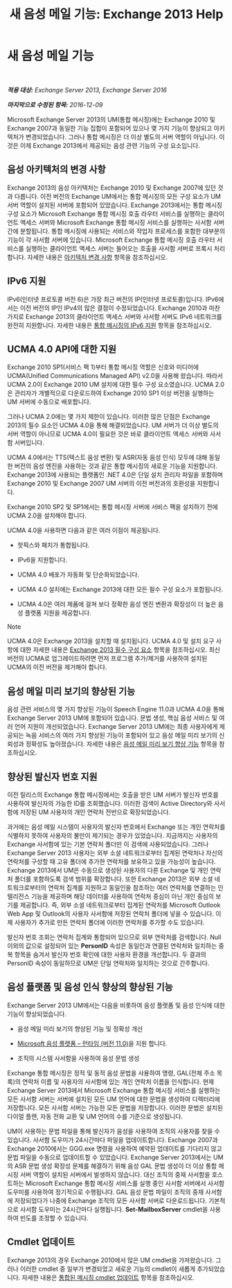 ﻿---
title: '새 음성 메일 기능: Exchange 2013 Help'
TOCTitle: 새 음성 메일 기능
ms:assetid: 89faaa97-3485-4704-a56c-d13632f01e2a
ms:mtpsurl: https://technet.microsoft.com/ko-kr/library/JJ649002(v=EXCHG.150)
ms:contentKeyID: 50483605
ms.date: 05/22/2018
mtps_version: v=EXCHG.150
ms.translationtype: MT
---

# 새 음성 메일 기능

 

_**적용 대상:** Exchange Server 2013, Exchange Server 2016_

_**마지막으로 수정된 항목:** 2016-12-09_

Microsoft Exchange Server 2013의 UM(통합 메시징)에는 Exchange 2010 및 Exchange 2007과 동일한 기능 집합이 포함되어 있으나 몇 가지 기능이 향상되고 아키텍처가 변경되었습니다. 그러나 통합 메시징은 더 이상 별도의 서버 역할이 아닙니다. 이것은 이제 Exchange 2013에서 제공되는 음성 관련 기능의 구성 요소입니다.

## 음성 아키텍처의 변경 사항

Exchange 2013의 음성 아키텍처는 Exchange 2010 및 Exchange 2007에 있던 것과 다릅니다. 이전 버전의 Exchange UM에서는 통합 메시징의 모든 구성 요소가 UM 서버 역할이 설치된 서버에 포함되어 있었습니다. Exchange 2013에서는 통합 메시징 구성 요소가 Microsoft Exchange 통합 메시징 호출 라우터 서비스를 실행하는 클라이언트 액세스 서버와 Microsoft Exchange 통합 메시징 서비스를 실행하는 사서함 서버 간에 분할됩니다. 통합 메시징에 사용되는 서비스와 작업자 프로세스를 포함한 대부분의 기능이 각 사서함 서버에 있습니다. Microsoft Exchange 통합 메시징 호출 라우터 서비스를 실행하는 클라이언트 액세스 서버는 들어오는 호출을 사서함 서버로 프록시 처리합니다. 자세한 내용은 [아키텍처 변경 사항](voice-architecture-changes-exchange-2013-help.md) 항목을 참조하십시오.

## IPv6 지원

IPv6(인터넷 프로토콜 버전 6)은 가장 최근 버전의 IP(인터넷 프로토콜)입니다. IPv6에서는 이전 버전의 IP인 IPv4의 많은 결점이 수정되었습니다. Exchange 2010과 마찬가지로 Exchange 2013의 클라이언트 액세스 서버와 사서함 서버도 IPv6 네트워크를 완전히 지원합니다. 자세한 내용은 [통합 메시징의 IPv6 지원](ipv6-support-in-unified-messaging-exchange-2013-help.md) 항목을 참조하십시오.

## UCMA 4.0 API에 대한 지원

Exchange 2010 SP1(서비스 팩 1)부터 통합 메시징 역할은 신호와 미디어에 UCMA(Unified Communications Managed API) v2.0을 사용해 왔습니다. 따라서 UCMA 2.0이 Exchange 2010 UM 설치에 대한 필수 구성 요소였습니다. UCMA 2.0은 관리자가 개별적으로 다운로드하여 Exchange 2010 SP1 이상 버전을 실행하는 UM 서버에 수동으로 배포합니다.

그러나 UCMA 2.0에는 몇 가지 제한이 있습니다. 이러한 많은 단점은 Exchange 2013의 필수 요소인 UCMA 4.0을 통해 해결되었습니다. UM 서버가 더 이상 별도의 서버 역할이 아니므로 UCMA 4.0이 필요한 것은 바로 클라이언트 액세스 서버와 사서함 서버입니다.

UCMA 4.0에서는 TTS(텍스트 음성 변환) 및 ASR(자동 음성 인식) 모두에 대해 동일한 버전의 음성 엔진을 사용하는 것과 같은 통합 메시징의 새로운 기능을 지원합니다. Exchange 2013에 사용되는 플랫폼인 .NET 4.0은 단일 설치 관리자 파일을 포함하며 Exchange 2010 및 Exchange 2007 UM 서버의 이전 버전과의 호환성을 지원합니다.

Exchange 2010 SP2 및 SP1에서는 통합 메시징 서버에 서비스 팩을 설치하기 전에 UCMA 2.0을 설치해야 합니다.

UCMA 4.0을 사용하면 다음과 같은 여러 이점이 제공됩니다.

  - 핫픽스와 패치가 통합됩니다.

  - IPv6을 지원합니다.

  - UCMA 4.0 배포가 자동화 및 단순화되었습니다.

  - UCMA 4.0 설치에는 Exchange 2013에 대한 모든 필수 구성 요소가 포합됩니다.

  - UCMA 4.0은 여러 제품에 걸쳐 보다 정확한 음성 엔진 변환과 확장성이 더 높은 음성 플랫폼 지원을 제공합니다.


> [!NOTE]
> UCMA 4.0은 Exchange 2013을 설치할 때 설치됩니다. UCMA 4.0 및 설치 요구 사항에 대한 자세한 내용은 <A href="exchange-2013-prerequisites-exchange-2013-help.md">Exchange 2013 필수 구성 요소</A> 항목을 참조하십시오. 최신 버전의 UCMA로 업그레이드하려면 먼저 프로그램 추가/제거를 사용하여 설치된 UCMA의 이전 버전을 제거해야 합니다.



## 음성 메일 미리 보기의 향상된 기능

음성 관련 서비스의 몇 가지 향상된 기능이 Speech Engine 11.0과 UCMA 4.0을 통해 Exchange Server 2013 UM에 포함되어 있습니다. 문법 생성, 핵심 음성 서비스 및 여러 언어 지원이 개선되었습니다. Exchange Server 2013 UM에는 최종 사용자에게 제공되는 녹음 서비스의 여러 가지 향상된 기능이 포함되어 있고 음성 메일 미리 보기의 신뢰성과 정확성도 높아졌습니다. 자세한 내용은 [음성 메일 미리 보기 향상 기능](voice-mail-preview-enhancements-exchange-2013-help.md) 항목을 참조하십시오.

## 향상된 발신자 번호 지원

이전 릴리스의 Exchange 통합 메시징에서는 호출을 받은 UM 서버가 발신자 번호를 사용하여 발신자의 가능한 ID를 조회했습니다. 이러한 검색이 Active Directory와 사서함에 저장된 UM 사용자의 개인 연락처 전반으로 확장되었습니다.

과거에는 음성 메일 시스템이 사용자의 발신자 번호에서 Exchange 또는 개인 연락처를 식별하지 못하여 사용자의 불만이 제기되는 경우가 있었습니다. 지금까지는 사용자의 Exchange 사서함에 있는 기본 연락처 폴더만 이 검색에 사용되었습니다. 그러나 Exchange Server 2013 사용자는 외부 소셜 네트워크로부터 집계된 연락처나 자신의 연락처를 구성할 때 고유 폴더에 추가한 연락처를 보유하고 있을 가능성이 높습니다. Exchange 2013에서 UM은 수동으로 생성된 사용자의 다른 Exchange 및 개인 연락처 폴더를 포함하도록 검색 범위를 확장합니다. 또한 Exchange 2013은 외부 소셜 네트워크로부터의 연락처 집계를 지원하고 동일인을 참조하는 여러 연락처를 연결하는 인텔리전스 기능을 제공하며 해당 데이터를 사용하여 연락처 중심이 아닌 개인 중심의 보기를 제공합니다. 즉, 외부 소셜 네트워크로부터 집계된 연락처를 Microsoft Outlook Web App 및 Outlook의 사용자 사서함에 저장된 연락처 폴더에 넣을 수 있습니다. 이제 사용자가 추가로 만든 연락처 폴더에 이러한 연락처를 추가할 수도 있습니다.

발신자 번호 조회는 연락처 집계와 통합되어 있으므로 외부 연락처를 검색합니다. Null 이외의 값으로 설정되어 있는 **PersonID** 속성은 동일인과 연결된 연락처와 일치하는 중복 항목을 숨겨서 발신자 번호 확인에 대한 사용자 환경을 개선합니다. 두 결과의 PersonID 속성이 동일하므로 UM은 단일 연락처와 일치하는 것으로 간주합니다.

## 음성 플랫폼 및 음성 인식 향상의 향상된 기능

Exchange Server 2013 UM에서는 다음을 비롯하여 음성 플랫폼 및 음성 인식에 대한 기능이 향상되었습니다.

  - 음성 메일 미리 보기의 향상된 기능 및 정확성 개선

  - [Microsoft 음성 플랫폼 – 런타임 (버전 11.0)](https://go.microsoft.com/fwlink/p/?linkid=253196)을 지원 합니다.

  - 조직의 시스템 사서함을 사용하여 음성 문법 생성

Exchange 통합 메시징은 정적 및 동적 음성 문법을 사용하여 명령, GAL(전체 주소 목록)의 연락처 이름 및 사용자의 사서함에 있는 개인 연락처 이름을 인식합니다. 현재 Exchange Server 2013에서 Microsoft Exchange 통합 메시징 서비스를 실행하는 모든 사서함 서버는 서버에 설치된 모든 UM 언어에 대한 문법을 생성하여 디렉터리에 저장합니다. 모든 사서함 서버는 가능한 모든 문법을 저장합니다. 이러한 문법은 설치된 다이얼 플랜, 자동 전화 교환 및 UM 언어의 수를 기준으로 생성됩니다.

UM이 사용하는 문법 파일을 통해 발신자가 음성을 사용하여 조직의 사용자를 찾을 수 있습니다. 사서함 도우미가 24시간마다 파일을 업데이트합니다. Exchange 2007과 Exchange 2010에서는 GGG.exe 명령을 사용하여 예약된 업데이트를 기다리지 않고 문법 파일을 수동으로 업데이트할 수 있었습니다. Exchange Server 2013에서는 UM의 ASR 문법 생성 확장성 문제를 해결하기 위해 음성 GAL 문법 생성이 더 이상 통합 메시징 서버 역할이 설치된 서버에서 발생하지 않습니다. 대신 조직의 중재 사서함을 호스트하는 Microsoft Exchange 통합 메시징 서비스를 실행 중인 사서함 서버에서 사서함 도우미를 사용하여 정기적으로 수행됩니다. GAL 음성 문법 파일이 조직의 중재 사서함에 저장되었다가 나중에 Exchange 조직의 모든 사서함 서버로 다운로드됩니다. 기본적으로 사서함 도우미는 24시간마다 실행됩니다. **Set-MailboxServer** cmdlet을 사용하여 빈도를 조정할 수 있습니다.

## Cmdlet 업데이트

Exchange 2013의 경우 Exchange 2010에서 많은 UM cmdlet을 가져왔습니다. 그러나 이러한 cmdlet 중 일부가 변경되었고 새로운 기능의 cmdlet이 새롭게 추가되었습니다. 자세한 내용은 [통합된 메시징 cmdlet 업데이트](unified-messaging-cmdlet-updates-exchange-2013-help.md) 항목을 참조하십시오.

